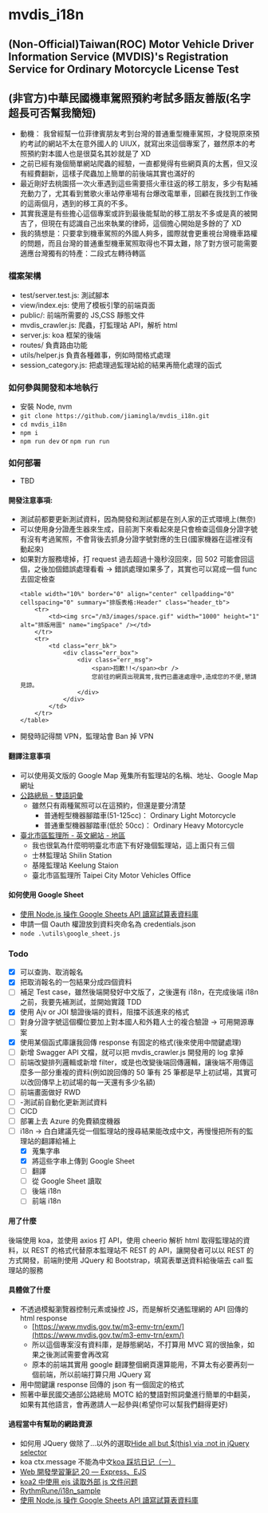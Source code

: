 # mvdis_i18n

## (Non-Official)Taiwan(ROC) Motor Vehicle Driver Information Service (MVDIS)'s Registration Service for Ordinary Motorcycle License Test

## (非官方)中華民國機車駕照預約考試多語友善版(名字超長可否幫我簡短)

-   動機： 我曾經幫一位菲律賓朋友考到台灣的普通重型機車駕照，才發現原來預約考試的網站不太在意外國人的 UIUX，就寫出來這個專案了，雖然原本的考照預約對本國人也是很莫名其妙就是了 XD
-   之前已經有幾個簡單網站爬蟲的經驗，一直都覺得有些網頁真的太舊，但又沒有經費翻新，這樣子爬蟲加上簡單的前後端其實也滿好的
-   最近剛好去桃園搭一次火車遇到這些需要搭火車往返的移工朋友，多少有點補充動力了，尤其看到鶯歌火車站停車場有台爆改電單車，回顧在我找到工作後的這兩個月，遇到的移工真的不多。
-   其實我還是有些擔心這個專案或許到最後能幫助的移工朋友不多或是真的被開吉了，但現在有認識自己出來執業的律師，這個擔心開始是多餘的了 XD
-   我的猜想是：只要拿到機車駕照的外國人夠多，國際就會更重視台灣機車路權的問題，而且台灣的普通重型機車駕照取得也不算太難，除了對方很可能需要適應台灣獨有的特產：二段式左轉待轉區

### 檔案架構

-   test/server.test.js: 測試腳本
-   view/index.ejs: 使用了模板引擎的前端頁面
-   public/: 前端所需要的 JS,CSS 靜態文件
-   mvdis_crawler.js: 爬蟲，打監理站 API，解析 html
-   server.js: koa 框架的後端
-   routes/ 負責路由功能
-   utils/helper.js 負責各種雜事，例如時間格式處理
-   session_category.js: 把處理過監理站給的結果再簡化處理的函式

### 如何參與開發和本地執行

-   安裝 Node, nvm
-   `git clone https://github.com/jiamingla/mvdis_i18n.git`
-   `cd mvdis_i18n`
-   `npm i`
-   `npm run dev` or `npm run run`

### 如何部署

-   TBD

#### 開發注意事項:

-   測試前都要更新測試資料，因為開發和測試都是在別人家的正式環境上(無奈)
-   可以使用身分證產生器來生成，目前測下來看起來是只會檢查這個身分證字號有沒有考過駕照，不會背後去抓身分證字號對應的生日(國家機器在這裡沒有動起來)
-   如果對方服務壞掉，打 request 過去超過十幾秒沒回來，回 502 可能會回這個，之後加個錯誤處理看看 -> 錯誤處理如果多了，其實也可以寫成一個 func 去固定檢查
    ```
    <table width="10%" border="0" align="center" cellpadding="0" cellspacing="0" summary="排版表格:Header" class="header_tb">
        <tr>
            <td><img src="/m3/images/space.gif" width="1000" height="1" alt="排版用圖" name="imgSpace" /></td>
        </tr>
        <tr>
            <td class="err_bk">
                <div class="err_box">
                    <div class="err_msg">
                        <span>抱歉!!</span><br />
                        您前往的網頁出現異常,我們已盡速處理中,造成您的不便,懇請見諒。
                    </div>
                </div>
            </td>
        </tr>
    </table>
    ```
-   開發時記得關 VPN，監理站會 Ban 掉 VPN

#### 翻譯注意事項

-   可以使用英文版的 Google Map 蒐集所有監理站的名稱、地址、Google Map 網址
-   [公路總局 - 雙語詞彙](https://www.thb.gov.tw/News.aspx?n=5877&sms=13420&page=1&PageSize=200)
    -   雖然只有兩種駕照可以在這預約，但還是要分清楚
        -   普通輕型機器腳踏車(51-125cc)： Ordinary Light Motorcycle
        -   普通重型機器腳踏車(低於 50cc)： Ordinary Heavy Motorcycle
-   [臺北市區監理所 - 英文網站 - 地區](https://tpcmv.thb.gov.tw/en/cp.aspx?n=10225)
    -   我也很氣為什麼明明臺北市底下有好幾個監理站，這上面只有三個
    -   士林監理站 Shilin Station
    -   基隆監理站 Keelung Staion
    -   臺北市區監理所 Taipei City Motor Vehicles Office

#### 如何使用 Google Sheet

-   [使用 Node.js 操作 Google Sheets API 讀寫試算表資料庫](https://www.wfublog.com/2023/04/nodejs-google-sheets-api-read-write.html)
-   申請一個 Oauth 權證放到資料夾命名為 credentials.json
-   `node .\utils\google_sheet.js`

### Todo

-   [x] 可以查詢、取消報名
-   [x] 把取消報名的一包結果分成四個資料
-   [ ] 補足 Test case，雖然後端開發好中文版了，之後還有 i18n，在完成後端 i18n 之前，我要先補測試，並開始實踐 TDD
-   [x] 使用 Ajv or JOI 驗證後端的資料，阻擋不該進來的格式
-   [ ] 對身分證字號這個欄位要加上對本國人和外籍人士的複合驗證 -> 可用開源專案
-   [x] 使用某個函式庫讓我回傳 response 有固定的格式(後來使用中間鍵處理)
-   [ ] 新增 Swagger API 文檔，就可以把 mvdis_crawler.js 開發用的 log 拿掉
-   [ ] 前端改變排列邏輯或新增 filter，或是也改變後端回傳邏輯，讓後端不用傳這麼多一部分重複的資料(例如說回傳的 50 筆有 25 筆都是早上初試場，其實可以改回傳早上初試場的每一天還有多少名額)
-   [ ] 前端畫面做好 RWD
-   [ ] -測試前自動化更新測試資料
-   [ ] CICD
-   [ ] 部署上去 Azure 的免費額度機器
-   [ ] i18n -> 白白建議先從一個監理站的搜尋結果能改成中文，再慢慢把所有的監理站的翻譯給補上
    -   [x] 蒐集字串
    -   [x] 將這些字串上傳到 Google Sheet
    -   [ ] 翻譯
    -   [ ] 從 Google Sheet 讀取
    -   [ ] 後端 i18n
    -   [ ] 前端 i18n

#### 用了什麼

後端使用 koa，並使用 axios 打 API，使用 cheerio 解析 html 取得監理站的資料，以 REST 的格式代替原本監理站不 REST 的 API，讓開發者可以以 REST 的方式開發，前端則使用 JQuery 和 Bootstrap，填寫表單送資料給後端去 call 監理站的服務

#### 具體做了什麼

-   不透過模擬瀏覽器控制元素或操控 JS，而是解析交通監理網的 API 回傳的 html response
    -   [https://www.mvdis.gov.tw/m3-emv-trn/exm/](https://www.mvdis.gov.tw/m3-emv-trn/exm/)
    -   所以這個專案沒有資料庫，是靜態網站，不打算用 MVC 寫的很抽象，如果之後測試需要會再改寫
    -   原本的前端其實用 google 翻譯整個網頁還算能用，不算太有必要再刻一個前端，所以前端打算只用 JQuery 寫
-   用中間鍵讓 response 回傳的 json 有一個固定的格式
-   照著中華民國交通部公路總局 MOTC 給的雙語對照詞彙進行簡單的中翻英，如果有其他語言，會再邀請人一起參與(希望你可以幫我們翻得更好)

#### 過程當中有幫助的網路資源

-   如何用 JQuery 做除了...以外的選取[Hide all but $(this) via :not in jQuery selector](https://stackoverflow.com/questions/1328314/hide-all-but-this-via-not-in-jquery-selector)
-   koa ctx.message 不能為中文[koa 踩坑日记（一）](https://juejin.cn/post/7052712021573402631)
-   [Web 開發學習筆記 20 — Express、EJS](https://teagan-hsu.coderbridge.io/2021/01/13/express-ejs/)
-   [koa2 中使用 ejs 读取外部 js 文件问题](https://blog.51cto.com/u_15155081/2720719)
-   [RythmRune/i18n_sample](https://github.com/RythmRune/i18n_sample)
-   [使用 Node.js 操作 Google Sheets API 讀寫試算表資料庫](https://www.wfublog.com/2023/04/nodejs-google-sheets-api-read-write.html)
